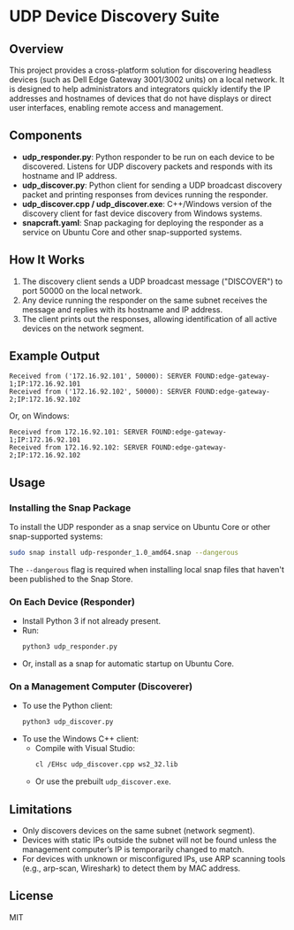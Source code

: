 # UDP Device Discovery Suite

## Overview
This project provides a cross-platform solution for discovering headless devices (such as Dell Edge Gateway 3001/3002 units) on a local network. It is designed to help administrators and integrators quickly identify the IP addresses and hostnames of devices that do not have displays or direct user interfaces, enabling remote access and management.

## Components
- **udp_responder.py**: Python responder to be run on each device to be discovered. Listens for UDP discovery packets and responds with its hostname and IP address.
- **udp_discover.py**: Python client for sending a UDP broadcast discovery packet and printing responses from devices running the responder.
- **udp_discover.cpp / udp_discover.exe**: C++/Windows version of the discovery client for fast device discovery from Windows systems.
- **snapcraft.yaml**: Snap packaging for deploying the responder as a service on Ubuntu Core and other snap-supported systems.

## How It Works
1. The discovery client sends a UDP broadcast message ("DISCOVER") to port 50000 on the local network.
2. Any device running the responder on the same subnet receives the message and replies with its hostname and IP address.
3. The client prints out the responses, allowing identification of all active devices on the network segment.

## Example Output
```
Received from ('172.16.92.101', 50000): SERVER FOUND:edge-gateway-1;IP:172.16.92.101
Received from ('172.16.92.102', 50000): SERVER FOUND:edge-gateway-2;IP:172.16.92.102
```
Or, on Windows:
```
Received from 172.16.92.101: SERVER FOUND:edge-gateway-1;IP:172.16.92.101
Received from 172.16.92.102: SERVER FOUND:edge-gateway-2;IP:172.16.92.102
```

## Usage
### Installing the Snap Package
To install the UDP responder as a snap service on Ubuntu Core or other snap-supported systems:

```sh
sudo snap install udp-responder_1.0_amd64.snap --dangerous
```

The `--dangerous` flag is required when installing local snap files that haven't been published to the Snap Store.

### On Each Device (Responder)
- Install Python 3 if not already present.
- Run:
  ```sh
  python3 udp_responder.py
  ```
- Or, install as a snap for automatic startup on Ubuntu Core.

### On a Management Computer (Discoverer)
- To use the Python client:
  ```sh
  python3 udp_discover.py
  ```
- To use the Windows C++ client:
  - Compile with Visual Studio:
    ```sh
    cl /EHsc udp_discover.cpp ws2_32.lib
    ```
  - Or use the prebuilt `udp_discover.exe`.

## Limitations
- Only discovers devices on the same subnet (network segment).
- Devices with static IPs outside the subnet will not be found unless the management computer’s IP is temporarily changed to match.
- For devices with unknown or misconfigured IPs, use ARP scanning tools (e.g., arp-scan, Wireshark) to detect them by MAC address.

## License
MIT
